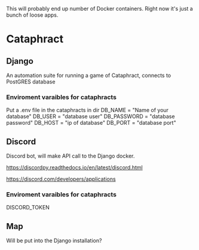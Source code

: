 This will probably end up number of Docker containers.  Right now it's just a bunch
of loose apps.

# Cataphract

## Django
An automation suite for running a game of Cataphract,
connects to PostGRES database


### Enviroment varaibles for cataphracts
Put a .env file in the cataphracts in dir
DB_NAME = "Name of your database"
DB_USER = "database user"
DB_PASSWORD = "database password"
DB_HOST = "ip of database"
DB_PORT = "database port"


## Discord
Discord bot, will make API call to the Django docker.

https://discordpy.readthedocs.io/en/latest/discord.html

https://discord.com/developers/applications

### Enviroment varaibles for cataphracts
DISCORD_TOKEN


## Map
Will be put into the Django installation?